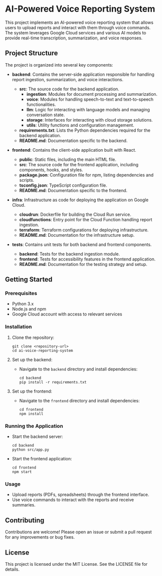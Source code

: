 # AI-Powered Voice Reporting System

This project implements an AI-powered voice reporting system that allows users to upload reports and interact with them through voice commands. The system leverages Google Cloud services and various AI models to provide real-time transcription, summarization, and voice responses.

## Project Structure

The project is organized into several key components:

- **backend**: Contains the server-side application responsible for handling report ingestion, summarization, and voice interactions.
  - **src**: The source code for the backend application.
    - **ingestion**: Modules for document processing and summarization.
    - **voice**: Modules for handling speech-to-text and text-to-speech functionalities.
    - **llm**: Logic for interacting with language models and managing conversation state.
    - **storage**: Interfaces for interacting with cloud storage solutions.
    - **utils**: Utility functions and configuration management.
  - **requirements.txt**: Lists the Python dependencies required for the backend application.
  - **README.md**: Documentation specific to the backend.

- **frontend**: Contains the client-side application built with React.
  - **public**: Static files, including the main HTML file.
  - **src**: The source code for the frontend application, including components, hooks, and styles.
  - **package.json**: Configuration file for npm, listing dependencies and scripts.
  - **tsconfig.json**: TypeScript configuration file.
  - **README.md**: Documentation specific to the frontend.

- **infra**: Infrastructure as code for deploying the application on Google Cloud.
  - **cloudrun**: Dockerfile for building the Cloud Run service.
  - **cloudfunctions**: Entry point for the Cloud Function handling report ingestion.
  - **terraform**: Terraform configurations for deploying infrastructure.
  - **README.md**: Documentation for the infrastructure setup.

- **tests**: Contains unit tests for both backend and frontend components.
  - **backend**: Tests for the backend ingestion module.
  - **frontend**: Tests for accessibility features in the frontend application.
  - **README.md**: Documentation for the testing strategy and setup.

## Getting Started

### Prerequisites

- Python 3.x
- Node.js and npm
- Google Cloud account with access to relevant services

### Installation

1. Clone the repository:
   ```
   git clone <repository-url>
   cd ai-voice-reporting-system
   ```

2. Set up the backend:
   - Navigate to the `backend` directory and install dependencies:
     ```
     cd backend
     pip install -r requirements.txt
     ```

3. Set up the frontend:
   - Navigate to the `frontend` directory and install dependencies:
     ```
     cd frontend
     npm install
     ```

### Running the Application

- Start the backend server:
  ```
  cd backend
  python src/app.py
  ```

- Start the frontend application:
  ```
  cd frontend
  npm start
  ```

### Usage

- Upload reports (PDFs, spreadsheets) through the frontend interface.
- Use voice commands to interact with the reports and receive summaries.

## Contributing

Contributions are welcome! Please open an issue or submit a pull request for any improvements or bug fixes.

## License

This project is licensed under the MIT License. See the LICENSE file for details.